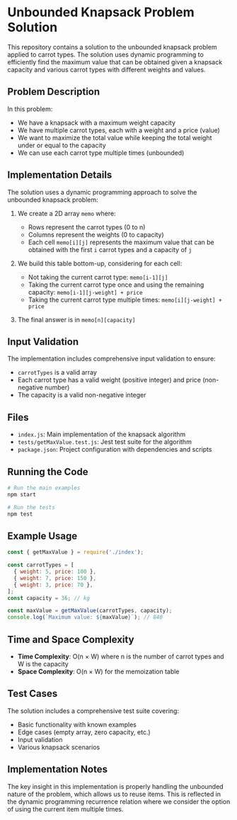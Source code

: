 # Unbounded Knapsack Problem Solution

This repository contains a solution to the unbounded knapsack problem applied to carrot types. The solution uses dynamic programming to efficiently find the maximum value that can be obtained given a knapsack capacity and various carrot types with different weights and values.

## Problem Description

In this problem:
- We have a knapsack with a maximum weight capacity
- We have multiple carrot types, each with a weight and a price (value)
- We want to maximize the total value while keeping the total weight under or equal to the capacity
- We can use each carrot type multiple times (unbounded)

## Implementation Details

The solution uses a dynamic programming approach to solve the unbounded knapsack problem:

1. We create a 2D array `memo` where:
   - Rows represent the carrot types (0 to n)
   - Columns represent the weights (0 to capacity)
   - Each cell `memo[i][j]` represents the maximum value that can be obtained with the first `i` carrot types and a capacity of `j`

2. We build this table bottom-up, considering for each cell:
   - Not taking the current carrot type: `memo[i-1][j]`
   - Taking the current carrot type once and using the remaining capacity: `memo[i-1][j-weight] + price`
   - Taking the current carrot type multiple times: `memo[i][j-weight] + price`

3. The final answer is in `memo[n][capacity]`

## Input Validation

The implementation includes comprehensive input validation to ensure:
- `carrotTypes` is a valid array
- Each carrot type has a valid weight (positive integer) and price (non-negative number)
- The capacity is a valid non-negative integer

## Files

- `index.js`: Main implementation of the knapsack algorithm
- `tests/getMaxValue.test.js`: Jest test suite for the algorithm
- `package.json`: Project configuration with dependencies and scripts

## Running the Code

```bash
# Run the main examples
npm start

# Run the tests
npm test
```

## Example Usage

```javascript
const { getMaxValue } = require('./index');

const carrotTypes = [
  { weight: 5, price: 100 },
  { weight: 7, price: 150 },
  { weight: 3, price: 70 },
];
const capacity = 36; // kg

const maxValue = getMaxValue(carrotTypes, capacity);
console.log(`Maximum value: ${maxValue}`); // 840
```

## Time and Space Complexity

- **Time Complexity**: O(n × W) where n is the number of carrot types and W is the capacity
- **Space Complexity**: O(n × W) for the memoization table

## Test Cases

The solution includes a comprehensive test suite covering:
- Basic functionality with known examples
- Edge cases (empty array, zero capacity, etc.)
- Input validation
- Various knapsack scenarios

## Implementation Notes

The key insight in this implementation is properly handling the unbounded nature of the problem, which allows us to reuse items. This is reflected in the dynamic programming recurrence relation where we consider the option of using the current item multiple times.
